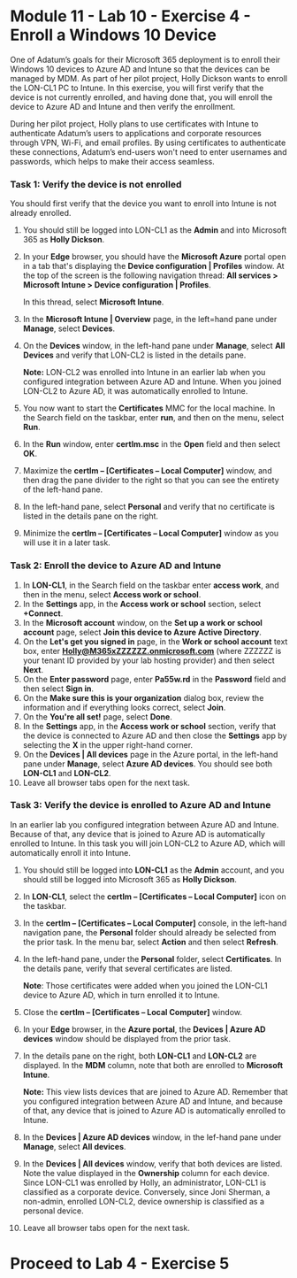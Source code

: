 # Module 11 - Lab 10 - Exercise 4 - Enroll a Windows 10 Device

One of Adatum’s goals for their Microsoft 365 deployment is to enroll their Windows 10 devices to Azure AD and Intune so that the devices can be managed by MDM. As part of her pilot project, Holly Dickson wants to enroll the LON-CL1 PC to Intune. In this exercise, you will first verify that the device is not currently enrolled, and having done that, you will enroll the device to Azure AD and Intune and then verify the enrollment. 

During her pilot project, Holly plans to use certificates with Intune to authenticate Adatum’s users to applications and corporate resources through VPN, Wi-Fi, and email profiles. By using certificates to authenticate these connections, Adatum’s end-users won't need to enter usernames and passwords, which helps to make their access seamless. 

### Task 1: Verify the device is not enrolled
You should first verify that the device you want to enroll into Intune is not already enrolled. 

1. You should still be logged into LON-CL1 as the **Admin** and into Microsoft 365 as **Holly Dickson**.
2. In your **Edge** browser, you should have the **Microsoft Azure** portal open in a tab that's displaying the **Device configuration | Profiles** window. At the top of the screen is the following navigation thread: **All services > Microsoft Intune > Device configuration | Profiles**. <br/>

   In this thread, select **Microsoft Intune**.
3. In the **Microsoft Intune | Overview** page, in the left=hand pane under **Manage**, select **Devices**.
4. On the **Devices** window, in the left-hand pane under **Manage**, select **All Devices** and verify that LON-CL2 is listed in the details pane. <br/>

   **Note:** LON-CL2 was enrolled into Intune in an earlier lab when you configured integration between Azure AD and Intune. When you joined LON-CL2 to Azure AD, it was automatically enrolled to Intune.  
5. You now want to start the **Certificates** MMC for the local machine. In the Search field on the taskbar, enter **run**, and then on the menu, select **Run**.
6. In the **Run** window, enter **certlm.msc** in the **Open** field and then select **OK**.
7. Maximize the **certlm – [Certificates – Local Computer]** window, and then drag the pane divider to the right so that you can see the entirety of the left-hand pane. 
8. In the left-hand pane, select **Personal** and verify that no certificate is listed in the details pane on the right.
9. Minimize the **certlm – [Certificates – Local Computer]** window as you will use it in a later task.

### Task 2: Enroll the device to Azure AD and Intune

1. In **LON-CL1**, in the Search field on the taskbar enter **access work**, and then in the menu, select **Access work or school**.
2. In the **Settings** app, in the **Access work or school** section, select **+Connect**.
3. In the **Microsoft account** window, on the **Set up a work or school account** page, select **Join this device to Azure Active Directory**.
4. On the **Let's get you signed in** page, in the **Work or school account** text box, enter **Holly@M365xZZZZZZ.onmicrosoft.com** (where ZZZZZZ is your tenant ID provided by your lab hosting provider) and then select **Next**.
5. On the **Enter password** page, enter **Pa55w.rd** in the **Password** field and then select **Sign in**.
6. On the **Make sure this is your organization** dialog box, review the information and if everything looks correct, select **Join**.
7. On the **You're all set!** page, select **Done**.
8. In the **Settings** app, in the **Access work or school** section, verify that the device is connected to Azure AD and then close the **Settings** app by selecting the **X** in the upper right-hand corner.
9. On the **Devices | All devices** page in the Azure portal, in the left-hand pane under **Manage**, select **Azure AD devices**. You should see both **LON-CL1** and **LON-CL2**.
9. Leave all browser tabs open for the next task.

### Task 3: Verify the device is enrolled to Azure AD and Intune
In an earlier lab you configured integration between Azure AD and Intune. Because of that, any device that is joined to Azure AD is automatically enrolled to Intune. In this task you will join LON-CL2 to Azure AD, which will automatically enroll it into Intune.

1. You should still be logged into **LON-CL1** as the **Admin** account, and you should still be logged into Microsoft 365 as **Holly Dickson**.
2. In **LON-CL1**, select the **certlm – [Certificates – Local Computer]** icon on the taskbar.
3. In the **certlm – [Certificates – Local Computer]** console, in the left-hand navigation pane, the **Personal** folder should already be selected from the prior task. In the menu bar, select **Action** and then select **Refresh**.
4. In the left-hand pane, under the **Personal** folder, select **Certificates**. In the details pane, verify that several certificates are listed.<br/>

    **Note**: Those certificates were added when you joined the LON-CL1 device to Azure AD, which in turn enrolled it to Intune.
5. Close the **certlm – [Certificates – Local Computer]** window. 
6. In your **Edge** browser, in the **Azure portal**, the **Devices | Azure AD devices** window should be displayed from the prior task.
7. In the details pane on the right, both **LON-CL1** and **LON-CL2** are displayed. In the **MDM** column, note that both are enrolled to **Microsoft Intune**.  <br/>

    **Note:** This view lists devices that are joined to Azure AD. Remember that you configured integration between Azure AD and Intune, and because of that, any device that is joined to Azure AD is automatically enrolled to Intune.
8. In the **Devices | Azure AD devices** window, in the lef-hand pane under **Manage**, select **All devices**.
9. In the **Devices | All devices** window, verify that both devices are listed. Note the value displayed in the **Ownership** column for each device. Since LON-CL1 was enrolled by Holly, an administrator, LON-CL1 is classified as a corporate device. Conversely, since Joni Sherman, a non-admin, enrolled LON-CL2, device ownership is classified as a personal device. <br/>

10. Leave all browser tabs open for the next task.


# Proceed to Lab 4 - Exercise 5
